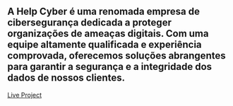 ## A Help Cyber é uma renomada empresa de cibersegurança dedicada a proteger organizações de ameaças digitais. Com uma equipe altamente qualificada e experiência comprovada, oferecemos soluções abrangentes para garantir a segurança e a integridade dos dados de nossos clientes.

[Live Project][def]

[def]:[https://zaannymarchiori.github.io/HelpCyber/](https://github.com/ZaannyMarchiori/HelpCyber.git)https://github.com/ZaannyMarchiori/HelpCyber.git
